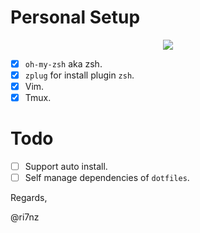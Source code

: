 # Personal Setup 
<p align="center">
    <a href="#">
        <img src="https://github.com/ri7nz/.dotifiles/blob/master/sample.png"/>
    </a>
</p>

- [x] `oh-my-zsh` aka zsh.
- [x] `zplug` for install plugin `zsh`.
- [x] Vim.
- [x] Tmux.

# Todo
- [ ] Support auto install.
- [ ] Self manage dependencies of `dotfiles`.

Regards,

@ri7nz
